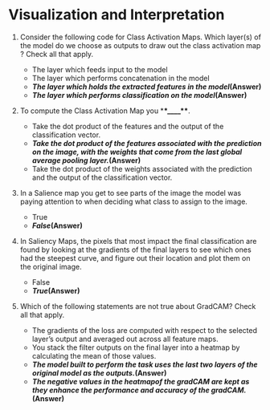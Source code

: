 # Visualization and Interpretation

1. Consider the following code for Class Activation Maps. Which layer(s) of the model do we choose as outputs to draw out the class activation map ? Check all that apply.

   - The layer which feeds input to the model
   - The layer which performs concatenation in the model
   - **_The layer which holds the extracted features in the model_(Answer)**
   - **_The layer which performs classification on the model_(Answer)**

2. To compute the Class Activation Map you \***\*\_\_\_\_\*\***.

   - Take the dot product of the features and the output of the classification vector.
   - **_Take the dot product of the features associated with the prediction on the image, with the weights that come from the last global average pooling layer._(Answer)**
   - Take the dot product of the weights associated with the prediction and the output of the classification vector.

3. In a Salience map you get to see parts of the image the model was paying attention to when deciding what class to assign to the image.

   - True
   - **_False_(Answer)**

4. In Saliency Maps, the pixels that most impact the final classification are found by looking at the gradients of the final layers to see which ones had the steepest curve, and figure out their location and plot them on the original image.

   - False
   - **_True_(Answer)**

5. Which of the following statements are not true about GradCAM? Check all that apply.
   - The gradients of the loss are computed with respect to the selected layer’s output and averaged out across all feature maps.
   - You stack the filter outputs on the final layer into a heatmap by calculating the mean of those values.
   - **_The model built to perform the task uses the last two layers of the original model as the outputs._(Answer)**
   - **_The negative values in the heatmapof the gradCAM are kept as they enhance the performance and accuracy of the gradCAM._(Answer)**
